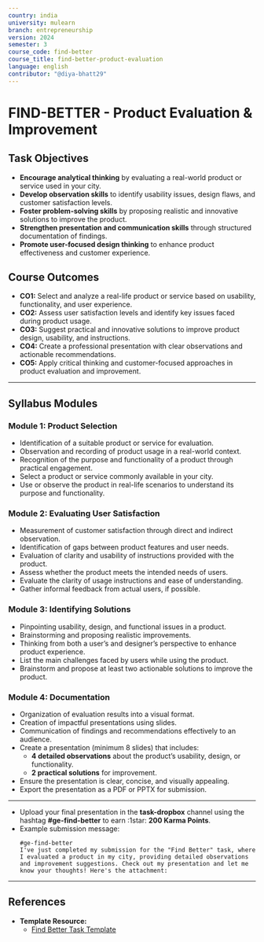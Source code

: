 ```yaml
---
country: india
university: mulearn
branch: entrepreneurship
version: 2024
semester: 3
course_code: find-better
course_title: find-better-product-evaluation
language: english
contributor: "@diya-bhatt29"
---
```


# FIND-BETTER - Product Evaluation & Improvement

## Task Objectives

* **Encourage analytical thinking** by evaluating a real-world product or service used in your city.
* **Develop observation skills** to identify usability issues, design flaws, and customer satisfaction levels.
* **Foster problem-solving skills** by proposing realistic and innovative solutions to improve the product.
* **Strengthen presentation and communication skills** through structured documentation of findings.
* **Promote user-focused design thinking** to enhance product effectiveness and customer experience.

## Course Outcomes

* **CO1:** Select and analyze a real-life product or service based on usability, functionality, and user experience.
* **CO2:** Assess user satisfaction levels and identify key issues faced during product usage.
* **CO3:** Suggest practical and innovative solutions to improve product design, usability, and instructions.
* **CO4:** Create a professional presentation with clear observations and actionable recommendations.
* **CO5:** Apply critical thinking and customer-focused approaches in product evaluation and improvement.

---

## Syllabus Modules

### Module 1: Product Selection
* Identification of a suitable product or service for evaluation.
* Observation and recording of product usage in a real-world context.
* Recognition of the purpose and functionality of a product through practical engagement.
* Select a product or service commonly available in your city.
* Use or observe the product in real-life scenarios to understand its purpose and functionality.

### Module 2: Evaluating User Satisfaction
* Measurement of customer satisfaction through direct and indirect observation.
* Identification of gaps between product features and user needs.
* Evaluation of clarity and usability of instructions provided with the product.
* Assess whether the product meets the intended needs of users.
* Evaluate the clarity of usage instructions and ease of understanding.
* Gather informal feedback from actual users, if possible.

### Module 3: Identifying Solutions
* Pinpointing usability, design, and functional issues in a product.
* Brainstorming and proposing realistic improvements.
* Thinking from both a user’s and designer’s perspective to enhance product experience.
* List the main challenges faced by users while using the product.
* Brainstorm and propose at least two actionable solutions to improve the product.

### Module 4: Documentation
* Organization of evaluation results into a visual format.
* Creation of impactful presentations using slides.
* Communication of findings and recommendations effectively to an audience.
* Create a presentation (minimum 8 slides) that includes:
    * **4 detailed observations** about the product’s usability, design, or functionality.
    * **2 practical solutions** for improvement.
* Ensure the presentation is clear, concise, and visually appealing.
* Export the presentation as a PDF or PPTX for submission.

---

* Upload your final presentation in the **task-dropbox** channel using the hashtag **#ge-find-better** to earn :1star: **200 Karma Points**.
* Example submission message:
    ```
    #ge-find-better
    I've just completed my submission for the "Find Better" task, where I evaluated a product in my city, providing detailed observations and improvement suggestions. Check out my presentation and let me know your thoughts! Here's the attachment:
    ```

---
## References

* **Template Resource:**
    * [Find Better Task Template](https://mulearn.org/r/find-better-template)
